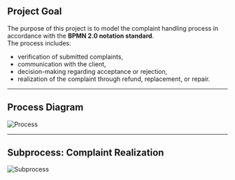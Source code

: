 ## Project Goal
The purpose of this project is to model the complaint handling process in accordance with the **BPMN 2.0 notation standard**.  
The process includes:
- verification of submitted complaints,  
- communication with the client,  
- decision-making regarding acceptance or rejection,  
- realization of the complaint through refund, replacement, or repair.  

---

## Process Diagram
![Process](https://github.com/user-attachments/assets/78ce248d-29d0-4df4-acd2-3625e7693ab3)

---

## Subprocess: Complaint Realization
![Subprocess](https://github.com/user-attachments/assets/5a34a21a-32bd-4601-93e6-b041771bc5a7)

